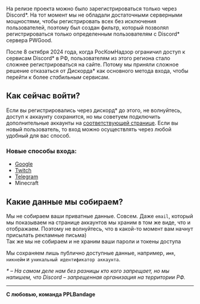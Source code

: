 На релизе проекта можно было зарегистрироваться только через Discord*. На тот момент мы не обладали достаточными серверными мощностями, чтобы регистрировать всех без исключения пользователей, поэтому был создан фильтр, который позволял регистрироваться только определенным пользователям с Discord* сервера PWGood.    

После 8 октября 2024 года, когда РосКомНадзор ограничил доступ к сервисам Discord* в РФ, пользователям из этого региона стало сложнее регистрироваться на сайте. Потому мы приняли сложное решение отказаться от Дискорда* как основного метода входа, чтобы перейти к более *стабильным* сервисам.

## Как сейчас войти?
Если вы регистрировались через дискорд* до этого, не волнуйтесь, доступ к аккаунту сохранится, но мы советуем подключить дополнительные аккаунты на [соответствующей странице](/me/accounts). Если вы новый пользователь, то вход можно осуществлять через любой удобный для вас способ.

### Новые способы входа:
- [Google](/api/v1/auth/url/google)
- [Twitch](/api/v1/auth/url/twitch)
- [Telegram](/api/v1/auth/url/telegram)
- Minecraft

## Какие данные мы собираем?
Мы не собираем ваши приватные данные. Совсем. Даже `email`, который мы показываем на странице аккаунтов мы храним в том же виде, что и отображаем. Поэтому не волнуйтесь, что в какой-то момент вам начнут присылать рекламные письма)  
Так же мы не собираем и не храним ваши пароли и токены доступа

Мы сохраняем лишь публично доступные данные, например, `имя`, `никнейм` и `уникальный идентификатор аккаунта`.

*\* – На самом деле нам без разницы кто кого запрещает, но мы напишем, что Discord – запрещенная организация на территории РФ.*

---
**С любовью, команда PPLBandage** <Emote name="peepoLove"></Emote>
